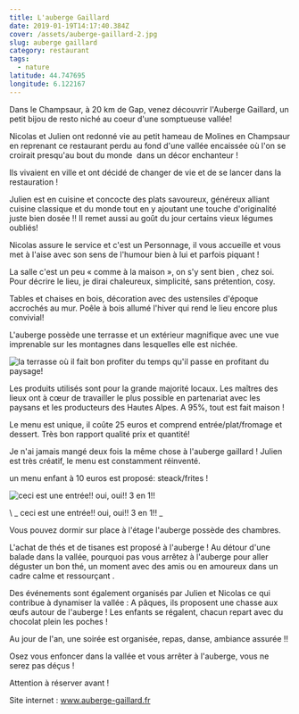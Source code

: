 ```yaml
---
title: L'auberge Gaillard
date: 2019-01-19T14:17:40.384Z
cover: /assets/auberge-gaillard-2.jpg
slug: auberge gaillard
category: restaurant
tags:
  - nature
latitude: 44.747695
longitude: 6.122167
---
```

Dans le Champsaur, à 20 km de Gap, venez découvrir l'Auberge Gaillard, un petit bijou de resto niché  au coeur d'une somptueuse vallée!

Nicolas et Julien ont redonné vie au petit hameau de Molines en Champsaur en reprenant ce restaurant perdu au fond d'une vallée encaissée où l'on se croirait presqu'au bout du monde  dans un décor enchanteur !

Ils vivaient en ville et ont décidé de changer de vie et de se lancer dans la restauration !

Julien est en cuisine et concocte des plats savoureux, généreux alliant cuisine classique et du monde tout en y ajoutant une touche d'originalité juste bien dosée !! 
Il remet aussi au goût du jour certains vieux légumes oubliés! 

Nicolas assure le service et c'est un Personnage, il vous accueille et vous met à l'aise avec son sens de l'humour bien à lui et parfois piquant !

La salle c'est un peu « comme à la maison », on s'y sent bien , chez soi. Pour décrire le lieu, je dirai chaleureux, simplicité, sans prétention, cosy. 

Tables et chaises en bois, décoration avec des ustensiles d'époque accrochés au mur. Poêle à bois allumé l'hiver qui rend le lieu encore plus convivial!

L'auberge possède une terrasse et un extérieur magnifique avec une vue imprenable sur les montagnes dans lesquelles elle est nichée.  

![la terrasse où il fait bon profiter du temps qu'il passe en profitant du paysage!](/assets/auberge-gaillard.jpg)

Les produits utilisés sont pour la grande majorité locaux. Les maîtres des lieux ont à cœur de travailler le plus possible en partenariat avec les paysans et les producteurs des Hautes Alpes. A 95%, tout est fait maison ! 

Le menu est unique, il coûte 25 euros et comprend entrée/plat/fromage et dessert. Très bon rapport qualité prix et quantité!

Je n'ai jamais mangé deux fois la même chose à l'auberge gaillard ! Julien est très créatif, le menu est constamment réinventé. 

un menu enfant à 10 euros est proposé: steack/frites ! 

![ceci est une entrée!! oui, oui!! 3 en 1!! ](/assets/img_2027.jpg)

\    _ ceci est une entrée!! oui, oui!! 3 en 1!! _



Vous pouvez dormir sur place à l'étage l'auberge possède des chambres. 

L'achat de thés et de tisanes est proposé à l'auberge ! Au détour d'une balade dans la vallée, pourquoi pas vous arrêtez à l'auberge pour aller déguster un bon thé, un moment avec des amis ou en amoureux dans un cadre calme et ressourçant .

Des événements sont également organisés par Julien et Nicolas ce qui contribue à dynamiser la vallée : A pâques, ils proposent une chasse aux œufs autour de l'auberge ! Les enfants se régalent, chacun repart avec du chocolat plein les poches !

Au jour de l'an, une soirée est organisée, repas, danse, ambiance assurée !!

Osez vous enfoncer dans la vallée et vous arrêter à l'auberge, vous ne serez pas déçus ! 

Attention à réserver avant !

Site internet : www.auberge-gaillard.fr
